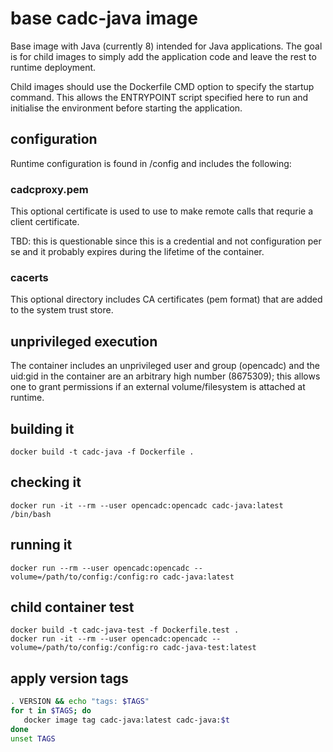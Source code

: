 # base cadc-java image

Base image with Java (currently 8) intended for Java applications. The goal is for child 
images to simply add the application code and leave the rest to runtime deployment.

Child images should use the  Dockerfile CMD option to specify the startup command. This allows
the ENTRYPOINT script specified here to run and initialise the environment before starting the
application.

## configuration

Runtime configuration is found in /config and includes the following:

### cadcproxy.pem

This optional certificate is used to use to make remote calls that requrie a client certificate.

TBD: this is questionable since this is a credential and not configuration per se and it probably expires 
during the lifetime of the container.

### cacerts

This optional directory includes CA certificates (pem format) that are added to the system trust store.

## unprivileged execution

The container includes an unprivileged user and group (opencadc) and the uid:gid in the container are an
arbitrary high number (8675309); this allows one to grant permissions if an external volume/filesystem 
is attached at runtime.

## building it
```
docker build -t cadc-java -f Dockerfile .
```

## checking it
```
docker run -it --rm --user opencadc:opencadc cadc-java:latest /bin/bash
```

## running it
```
docker run --rm --user opencadc:opencadc --volume=/path/to/config:/config:ro cadc-java:latest
```

## child container test
```
docker build -t cadc-java-test -f Dockerfile.test .
docker run -it --rm --user opencadc:opencadc --volume=/path/to/config:/config:ro cadc-java-test:latest
```

## apply version tags
```bash
. VERSION && echo "tags: $TAGS" 
for t in $TAGS; do
   docker image tag cadc-java:latest cadc-java:$t
done
unset TAGS
```
